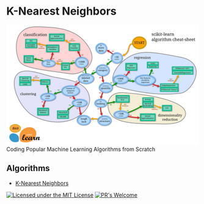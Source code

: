 # K-Nearest Neighbors
![SciKit-Learn ML Roadmap](/ml_map.jpg)
Coding Popular Machine Learning Algorithms from Scratch

## Algorithms
* [K-Nearest Neighbors](https://github.com/Jadams29/ML_From_Scratch/tree/master/K-Nearest_Neighbors)



[![Licensed under the MIT License](https://img.shields.io/badge/License-MIT-blue.svg)](https://github.com/Microsoft/BosqueLanguage/blob/master/LICENSE.txt)
[![PR's Welcome](https://img.shields.io/badge/PRs%20-welcome-brightgreen.svg)](#contribute)
